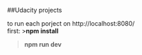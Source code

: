 ##Udacity projects

to run each porject on http://localhost:8080/ <br/>
first: >**npm install** <br/>
>**npm run dev**
